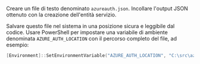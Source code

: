 Creare un file di testo denominato `azureauth.json`. Incollare l'output JSON ottenuto con la creazione dell'entità servizio.

Salvare questo file nel sistema in una posizione sicura e leggibile dal codice. Usare PowerShell per impostare una variabile di ambiente denominata `AZURE_AUTH_LOCATION` con il percorso completo del file, ad esempio:

```powershell
[Environment]::SetEnvironmentVariable("AZURE_AUTH_LOCATION", "C:\src\azureauth.json", "User")
```
